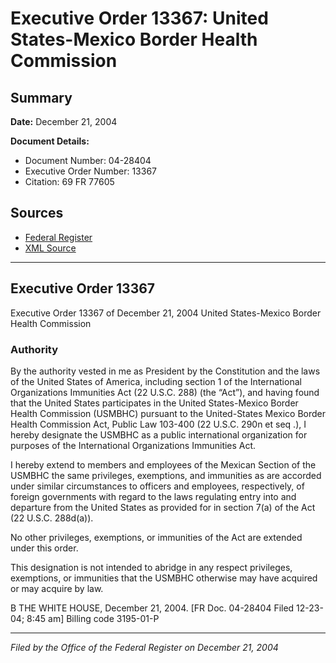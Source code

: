 # Executive Order 13367: United States-Mexico Border Health Commission

## Summary

**Date:** December 21, 2004

**Document Details:**
- Document Number: 04-28404
- Executive Order Number: 13367
- Citation: 69 FR 77605

## Sources
- [Federal Register](https://www.federalregister.gov/documents/2004/12/27/04-28404/united-states-mexico-border-health-commission)
- [XML Source](https://www.federalregister.gov/documents/full_text/xml/2004/12/27/04-28404.xml)

---

## Executive Order 13367

Executive Order 13367 of December 21, 2004
United States-Mexico Border Health Commission
### Authority

By the authority vested in me as President by the Constitution and the laws of the United States of America, including section 1 of the International Organizations Immunities Act (22 U.S.C. 288) (the “Act”), and having found that the United States participates in the United States-Mexico Border Health Commission (USMBHC) pursuant to the United-States Mexico Border Health Commission Act, Public Law 103-400 (22 U.S.C. 290n 
et seq
.), I hereby designate the USMBHC as a public international organization for purposes of the International Organizations Immunities Act.

I hereby extend to members and employees of the Mexican Section of the USMBHC the same privileges, exemptions, and immunities as are accorded under similar circumstances to officers and employees, respectively, of foreign governments with regard to the laws regulating entry into and departure from the United States as provided for in section 7(a) of the Act (22 U.S.C. 288d(a)).

No other privileges, exemptions, or immunities of the Act are extended under this order.

This designation is not intended to abridge in any respect privileges, exemptions, or immunities that the USMBHC otherwise may have acquired or may acquire by law.

B
THE WHITE HOUSE,
December 21, 2004.
[FR Doc. 04-28404
Filed 12-23-04; 8:45 am]
Billing code 3195-01-P

---

*Filed by the Office of the Federal Register on December 21, 2004*

